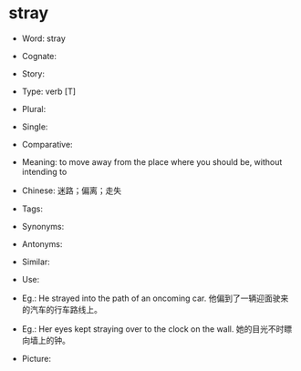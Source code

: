 # stray

- Word: stray
- Cognate: 
- Story: 

- Type: verb [T]
- Plural: 
- Single: 
- Comparative: 
- Meaning: to move away from the place where you should be, without intending to
- Chinese: 迷路；偏离；走失
- Tags: 
- Synonyms: 
- Antonyms: 
- Similar: 
- Use: 
- Eg.: He strayed into the path of an oncoming car. 他偏到了一辆迎面驶来的汽车的行车路线上。
- Eg.: Her eyes kept straying over to the clock on the wall. 她的目光不时瞟向墙上的钟。
- Picture: 

